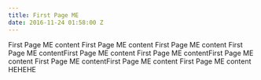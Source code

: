 ```yaml
---
title: First Page ME
date: 2016-11-24 01:58:00 Z
---
```


First Page ME content First Page ME content First Page ME content First Page ME contentFirst Page ME content First Page ME contentFirst Page ME content First Page ME contentFirst Page ME content First Page ME content HEHEHE
